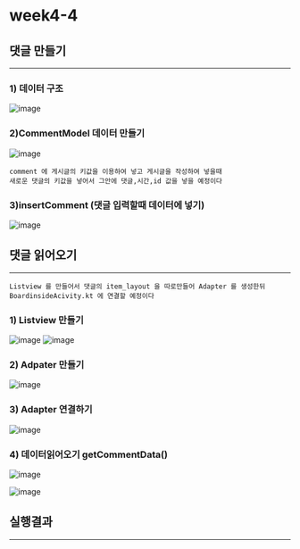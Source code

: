 # week4-4


## 댓글 만들기 
------------------------------
### 1) 데이터 구조
![image](https://user-images.githubusercontent.com/97229292/161796797-88ab53c1-6d72-4e27-8bb9-b3ae59e1634b.png)

### 2)CommentModel 데이터 만들기
![image](https://user-images.githubusercontent.com/97229292/161797287-4b759ac6-be57-417d-a9b9-4e3418817290.png)

```
comment 에 게시글의 키값을 이용하여 넣고 게시글을 작성하여 넣을때 
새로운 댓글의 키값을 넣어서 그안에 댓글,시간,id 값을 넣을 예정이다

```

### 3)insertComment (댓글 입력할때 데이터에 넣기)
![image](https://user-images.githubusercontent.com/97229292/161797460-b8d63e06-4910-4170-ac9a-8751262290ce.png)


## 댓글 읽어오기
-----------------------------------
```
Listview 를 만들어서 댓글의 item_layout 을 따로만들어 Adapter 를 생성한뒤 BoardinsideAcivity.kt 에 연결할 예정이다

```
### 1) Listview 만들기
![image](https://user-images.githubusercontent.com/97229292/161797853-9d991c2e-f06c-4ecd-81d7-921c61bfee74.png)
![image](https://user-images.githubusercontent.com/97229292/161798039-75141ae9-88d5-4626-a722-3857bb72efc6.png)

### 2) Adpater 만들기

![image](https://user-images.githubusercontent.com/97229292/161798142-781eb09b-ba87-4134-a11f-dea7fbcc3e79.png)

### 3) Adapter 연결하기
![image](https://user-images.githubusercontent.com/97229292/161798279-67617f20-9866-4aa2-8ce0-8713f30ac7c3.png)

### 4) 데이터읽어오기 getCommentData()

![image](https://user-images.githubusercontent.com/97229292/161798385-372b0471-670b-4338-a930-7703a31e41f8.png)



![image](https://user-images.githubusercontent.com/97229292/161798212-1856343a-24c4-40cc-a58f-e17956842a6a.png)

## 실행결과
---------------

